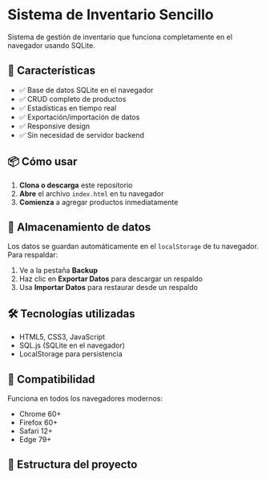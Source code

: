 # Sistema de Inventario Sencillo

Sistema de gestión de inventario que funciona completamente en el navegador usando SQLite.

## 🚀 Características

- ✅ Base de datos SQLite en el navegador
- ✅ CRUD completo de productos
- ✅ Estadísticas en tiempo real
- ✅ Exportación/importación de datos
- ✅ Responsive design
- ✅ Sin necesidad de servidor backend

## 📦 Cómo usar

1. **Clona o descarga** este repositorio
2. **Abre** el archivo `index.html` en tu navegador
3. **Comienza** a agregar productos inmediatamente

## 💾 Almacenamiento de datos

Los datos se guardan automáticamente en el `localStorage` de tu navegador. Para respaldar:

1. Ve a la pestaña **Backup**
2. Haz clic en **Exportar Datos** para descargar un respaldo
3. Usa **Importar Datos** para restaurar desde un respaldo

## 🛠️ Tecnologías utilizadas

- HTML5, CSS3, JavaScript
- SQL.js (SQLite en el navegador)
- LocalStorage para persistencia

## 📱 Compatibilidad

Funciona en todos los navegadores modernos:
- Chrome 60+
- Firefox 60+
- Safari 12+
- Edge 79+

## 🔧 Estructura del proyecto
